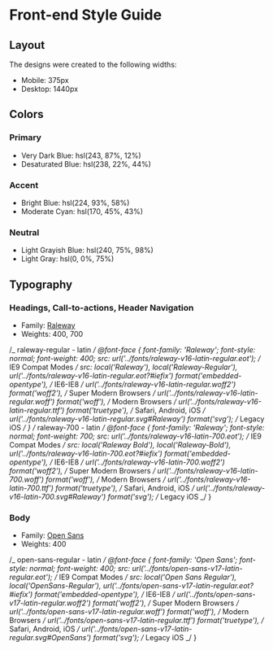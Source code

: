# Front-end Style Guide

## Layout

The designs were created to the following widths:

- Mobile: 375px
- Desktop: 1440px

## Colors

### Primary

- Very Dark Blue: hsl(243, 87%, 12%)
- Desaturated Blue: hsl(238, 22%, 44%)

### Accent

- Bright Blue: hsl(224, 93%, 58%)
- Moderate Cyan: hsl(170, 45%, 43%)

### Neutral

- Light Grayish Blue: hsl(240, 75%, 98%)
- Light Gray: hsl(0, 0%, 75%)

## Typography

### Headings, Call-to-actions, Header Navigation

- Family: [Raleway](https://fonts.google.com/specimen/Raleway)
- Weights: 400, 700

/_ raleway-regular - latin _/
@font-face {
font-family: 'Raleway';
font-style: normal;
font-weight: 400;
src: url('../fonts/raleway-v16-latin-regular.eot'); /_ IE9 Compat Modes _/
src: local('Raleway'), local('Raleway-Regular'),
url('../fonts/raleway-v16-latin-regular.eot?#iefix') format('embedded-opentype'), /_ IE6-IE8 _/
url('../fonts/raleway-v16-latin-regular.woff2') format('woff2'), /_ Super Modern Browsers _/
url('../fonts/raleway-v16-latin-regular.woff') format('woff'), /_ Modern Browsers _/
url('../fonts/raleway-v16-latin-regular.ttf') format('truetype'), /_ Safari, Android, iOS _/
url('../fonts/raleway-v16-latin-regular.svg#Raleway') format('svg'); /_ Legacy iOS _/
}
/_ raleway-700 - latin _/
@font-face {
font-family: 'Raleway';
font-style: normal;
font-weight: 700;
src: url('../fonts/raleway-v16-latin-700.eot'); /_ IE9 Compat Modes _/
src: local('Raleway Bold'), local('Raleway-Bold'),
url('../fonts/raleway-v16-latin-700.eot?#iefix') format('embedded-opentype'), /_ IE6-IE8 _/
url('../fonts/raleway-v16-latin-700.woff2') format('woff2'), /_ Super Modern Browsers _/
url('../fonts/raleway-v16-latin-700.woff') format('woff'), /_ Modern Browsers _/
url('../fonts/raleway-v16-latin-700.ttf') format('truetype'), /_ Safari, Android, iOS _/
url('../fonts/raleway-v16-latin-700.svg#Raleway') format('svg'); /_ Legacy iOS _/
}

### Body

- Family: [Open Sans](https://fonts.google.com/specimen/Open+Sans)
- Weights: 400

/_ open-sans-regular - latin _/
@font-face {
font-family: 'Open Sans';
font-style: normal;
font-weight: 400;
src: url('../fonts/open-sans-v17-latin-regular.eot'); /_ IE9 Compat Modes _/
src: local('Open Sans Regular'), local('OpenSans-Regular'),
url('../fonts/open-sans-v17-latin-regular.eot?#iefix') format('embedded-opentype'), /_ IE6-IE8 _/
url('../fonts/open-sans-v17-latin-regular.woff2') format('woff2'), /_ Super Modern Browsers _/
url('../fonts/open-sans-v17-latin-regular.woff') format('woff'), /_ Modern Browsers _/
url('../fonts/open-sans-v17-latin-regular.ttf') format('truetype'), /_ Safari, Android, iOS _/
url('../fonts/open-sans-v17-latin-regular.svg#OpenSans') format('svg'); /_ Legacy iOS _/
}
